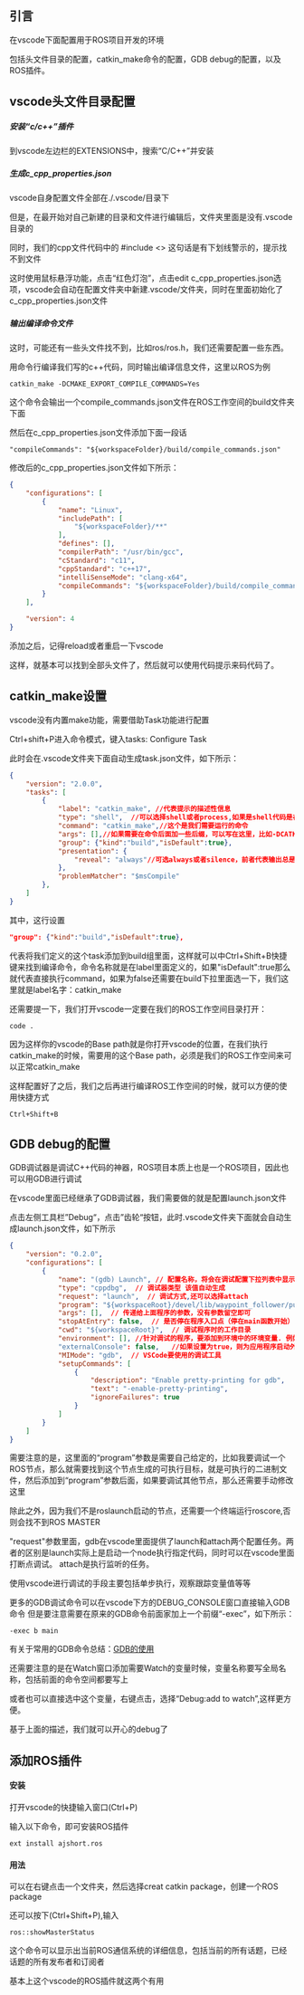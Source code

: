 ## 引言
在vscode下面配置用于ROS项目开发的环境

包括头文件目录的配置，catkin_make命令的配置，GDB debug的配置，以及ROS插件。


## vscode头文件目录配置

##### 安装“c/c++”插件
到vscode左边栏的EXTENSIONS中，搜索“C/C++”并安装

##### 生成c_cpp_properties.json
vscode自身配置文件全部在./.vscode/目录下

但是，在最开始对自己新建的目录和文件进行编辑后，文件夹里面是没有.vscode目录的

同时，我们的cpp文件代码中的 #include <> 这句话是有下划线警示的，提示找不到文件

这时使用鼠标悬浮功能，点击“红色灯泡”，点击edit c_cpp_properties.json选项，vscode会自动在配置文件夹中新建.vscode/文件夹，同时在里面初始化了c_cpp_properties.json文件

##### 输出编译命令文件
这时，可能还有一些头文件找不到，比如ros/ros.h，我们还需要配置一些东西。

用命令行编译我们写的c++代码，同时输出编译信息文件，这里以ROS为例
```
catkin_make -DCMAKE_EXPORT_COMPILE_COMMANDS=Yes
```
这个命令会输出一个compile_commands.json文件在ROS工作空间的build文件夹下面

然后在c_cpp_properties.json文件添加下面一段话
```
"compileCommands": "${workspaceFolder}/build/compile_commands.json"
```
修改后的c_cpp_properties.json文件如下所示：
```json
{
    "configurations": [
        {
            "name": "Linux",
            "includePath": [
                "${workspaceFolder}/**"
            ],
            "defines": [],
            "compilerPath": "/usr/bin/gcc",
            "cStandard": "c11",
            "cppStandard": "c++17",
            "intelliSenseMode": "clang-x64",
            "compileCommands": "${workspaceFolder}/build/compile_commands.json"
        }
    ],

    "version": 4
}
```
添加之后，记得reload或者重启一下vscode

这样，就基本可以找到全部头文件了，然后就可以使用代码提示来码代码了。

## catkin_make设置
vscode没有内置make功能，需要借助Task功能进行配置

Ctrl+shift+P进入命令模式，键入tasks: Configure Task

此时会在.vscode文件夹下面自动生成task.json文件，如下所示：
```json
{
    "version": "2.0.0",
    "tasks": [
        {
            "label": "catkin_make", //代表提示的描述性信息
            "type": "shell",  //可以选择shell或者process,如果是shell代码是在shell里面运行一个命令，如果是process代表作为一个进程来运行
            "command": "catkin_make",//这个是我们需要运行的命令
            "args": [],//如果需要在命令后面加一些后缀，可以写在这里，比如-DCATKIN_WHITELIST_PACKAGES=“pac1;pac2”
            "group": {"kind":"build","isDefault":true},
            "presentation": {
                "reveal": "always"//可选always或者silence，前者代表输出总是build信息，后者代表仅在有错误的时候输出build信息，如果没有错误，则不输出信息
            },
            "problemMatcher": "$msCompile"
        },
    ]
}
```
其中，这行设置
```json
"group": {"kind":"build","isDefault":true},
```
代表将我们定义的这个task添加到build组里面，这样就可以中Ctrl+Shift+B快捷键来找到编译命令，命令名称就是在label里面定义的，如果"isDefault":true那么就代表直接执行command，如果为false还需要在build下拉里面选一下，我们这里就是label名字：catkin_make

还需要提一下，我们打开vscode一定要在我们的ROS工作空间目录打开：
```
code .
```
因为这样你的vscode的Base path就是你打开vscode的位置，在我们执行catkin_make的时候，需要用的这个Base path，必须是我们的ROS工作空间来可以正常catkin_make

这样配置好了之后，我们之后再进行编译ROS工作空间的时候，就可以方便的使用快捷方式
```
Ctrl+Shift+B
```

## GDB debug的配置
GDB调试器是调试C++代码的神器，ROS项目本质上也是一个ROS项目，因此也可以用GDB进行调试

在vscode里面已经继承了GDB调试器，我们需要做的就是配置launch.json文件

点击左侧工具栏”Debug“，点击”齿轮“按钮，此时.vscode文件夹下面就会自动生成launch.json文件，如下所示
```json
{
    "version": "0.2.0",
    "configurations": [
        {
            "name": "(gdb) Launch", // 配置名称，将会在调试配置下拉列表中显示
            "type": "cppdbg",  // 调试器类型 该值自动生成
            "request": "launch",  // 调试方式,还可以选择attach
            "program": "${workspaceRoot}/devel/lib/waypoint_follower/pure_persuit", //要调试的程序（完整路径，支持相对路径）
            "args": [],  // 传递给上面程序的参数，没有参数留空即可
            "stopAtEntry": false,  // 是否停在程序入口点（停在main函数开始）
            "cwd": "${workspaceRoot}",  // 调试程序时的工作目录
            "environment": [], //针对调试的程序，要添加到环境中的环境变量. 例如: [ { "name": "squid", "value": "clam" } ]
            "externalConsole": false,   //如果设置为true，则为应用程序启动外部控制台。 如果为false，则不会启动控制台，并使用VS Code的内置调试控制台。
            "MIMode": "gdb",  // VSCode要使用的调试工具
            "setupCommands": [
                {
                    "description": "Enable pretty-printing for gdb",
                    "text": "-enable-pretty-printing",
                    "ignoreFailures": true
                }
            ]
        }
    ]
}
```
需要注意的是，这里面的“program”参数是需要自己给定的，比如我要调试一个ROS节点，那么就需要找到这个节点生成的可执行目标，就是可执行的二进制文件，然后添加到“program”参数后面，如果要调试其他节点，那么还需要手动修改这里

除此之外，因为我们不是roslaunch启动的节点，还需要一个终端运行roscore,否则会找不到ROS MASTER

"request"参数里面，gdb在vscode里面提供了launch和attach两个配置任务。两者的区别是launch实际上是启动一个node执行指定代码，同时可以在vscode里面打断点调试。 attach是执行监听的任务。

使用vscode进行调试的手段主要包括单步执行，观察跟踪变量值等等

更多的GDB调试命令可以在vscode下方的DEBUG_CONSOLE窗口直接输入GDB命令 但是要注意需要在原来的GDB命令前面家加上一个前缀“-exec”，如下所示：
```
-exec b main
```
有关于常用的GDB命令总结：[GDB的使用](how-to-use-GDB-in-ROS.md)

还需要注意的是在Watch窗口添加需要Watch的变量时候，变量名称要写全局名称，包括前面的命令空间都要写上

或者也可以直接选中这个变量，右键点击，选择“Debug:add to watch”,这样更方便。

基于上面的描述，我们就可以开心的debug了

## 添加ROS插件
#### 安装

打开vscode的快捷输入窗口(Ctrl+P)

输入以下命令，即可安装ROS插件
```
ext install ajshort.ros
```
#### 用法
可以在右键点击一个文件夹，然后选择creat catkin package，创建一个ROS package

还可以按下(Ctrl+Shift+P),输入
```
ros::showMasterStatus
```
这个命令可以显示出当前ROS通信系统的详细信息，包括当前的所有话题，已经话题的所有发布者和订阅者

基本上这个vscode的ROS插件就这两个有用
